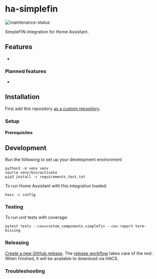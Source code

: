 # ha-simplefin
![maintenance-status](https://img.shields.io/badge/maintenance-active-brightgreen)

SimpleFIN integration for Home Assistant.

## Features
- 

### Planned features
- 


## Installation
First add this repository [as a custom repository](https://hacs.xyz/docs/faq/custom_repositories/).

### Setup
#### Prerequisites


## Development
Run the following to set up your development environment
```shell
python3 -m venv venv
source venv/bin/activate
pip3 install -r requirements_test.txt
```
To run Home Assistant with this integration loaded:
```shell
hass -c config
```
### Testing
To run unit tests with coverage:
```shell
pytest tests --cov=custom_components.simplefin --cov-report term-missing
```

### Releasing
[Create a new GitHub release](https://github.com/ScottG489/ha-simplefin/releases/new). The [release workflow](https://github.com/ScottG489/ha-simplefin/blob/master/.github/workflows/release.yaml) takes care of the rest.
When finished, it will be available to download via HACS.

### Troubleshooting
